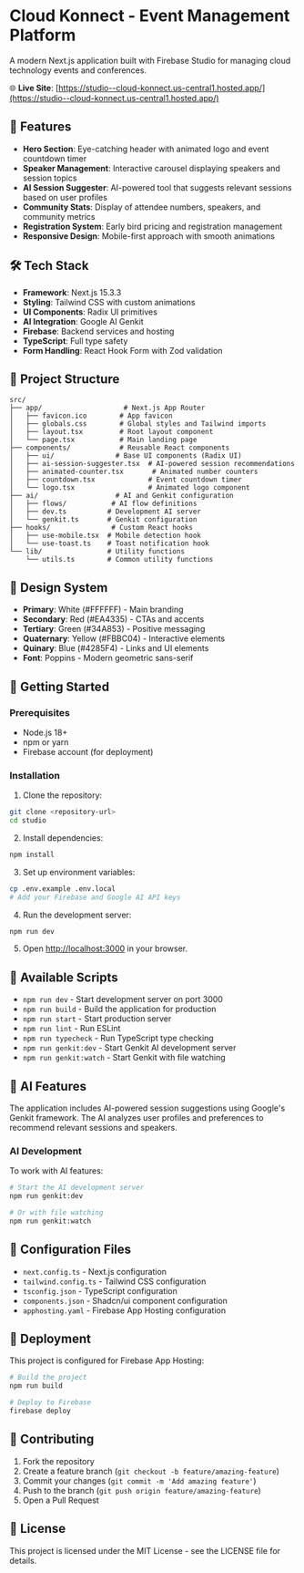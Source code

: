 # Cloud Konnect - Event Management Platform

A modern Next.js application built with Firebase Studio for managing cloud technology events and conferences.

🌐 **Live Site**: [https://studio--cloud-konnect.us-central1.hosted.app/](https://studio--cloud-konnect.us-central1.hosted.app/)

## 🚀 Features

- **Hero Section**: Eye-catching header with animated logo and event countdown timer
- **Speaker Management**: Interactive carousel displaying speakers and session topics
- **AI Session Suggester**: AI-powered tool that suggests relevant sessions based on user profiles
- **Community Stats**: Display of attendee numbers, speakers, and community metrics
- **Registration System**: Early bird pricing and registration management
- **Responsive Design**: Mobile-first approach with smooth animations

## 🛠️ Tech Stack

- **Framework**: Next.js 15.3.3
- **Styling**: Tailwind CSS with custom animations
- **UI Components**: Radix UI primitives
- **AI Integration**: Google AI Genkit
- **Firebase**: Backend services and hosting
- **TypeScript**: Full type safety
- **Form Handling**: React Hook Form with Zod validation

## 📁 Project Structure

```
src/
├── app/                    # Next.js App Router
│   ├── favicon.ico        # App favicon
│   ├── globals.css        # Global styles and Tailwind imports
│   ├── layout.tsx         # Root layout component
│   └── page.tsx           # Main landing page
├── components/            # Reusable React components
│   ├── ui/               # Base UI components (Radix UI)
│   ├── ai-session-suggester.tsx  # AI-powered session recommendations
│   ├── animated-counter.tsx       # Animated number counters
│   ├── countdown.tsx             # Event countdown timer
│   └── logo.tsx                  # Animated logo component
├── ai/                   # AI and Genkit configuration
│   ├── flows/           # AI flow definitions
│   ├── dev.ts          # Development AI server
│   └── genkit.ts       # Genkit configuration
├── hooks/               # Custom React hooks
│   ├── use-mobile.tsx  # Mobile detection hook
│   └── use-toast.ts    # Toast notification hook
└── lib/                # Utility functions
    └── utils.ts        # Common utility functions
```

## 🎨 Design System

- **Primary**: White (#FFFFFF) - Main branding
- **Secondary**: Red (#EA4335) - CTAs and accents
- **Tertiary**: Green (#34A853) - Positive messaging
- **Quaternary**: Yellow (#FBBC04) - Interactive elements
- **Quinary**: Blue (#4285F4) - Links and UI elements
- **Font**: Poppins - Modern geometric sans-serif

## 🚀 Getting Started

### Prerequisites

- Node.js 18+ 
- npm or yarn
- Firebase account (for deployment)

### Installation

1. Clone the repository:
```bash
git clone <repository-url>
cd studio
```

2. Install dependencies:
```bash
npm install
```

3. Set up environment variables:
```bash
cp .env.example .env.local
# Add your Firebase and Google AI API keys
```

4. Run the development server:
```bash
npm run dev
```

5. Open [http://localhost:3000](http://localhost:3000) in your browser.

## 📜 Available Scripts

- `npm run dev` - Start development server on port 3000
- `npm run build` - Build the application for production
- `npm run start` - Start production server
- `npm run lint` - Run ESLint
- `npm run typecheck` - Run TypeScript type checking
- `npm run genkit:dev` - Start Genkit AI development server
- `npm run genkit:watch` - Start Genkit with file watching

## 🤖 AI Features

The application includes AI-powered session suggestions using Google's Genkit framework. The AI analyzes user profiles and preferences to recommend relevant sessions and speakers.

### AI Development

To work with AI features:

```bash
# Start the AI development server
npm run genkit:dev

# Or with file watching
npm run genkit:watch
```

## 🔧 Configuration Files

- `next.config.ts` - Next.js configuration
- `tailwind.config.ts` - Tailwind CSS configuration
- `tsconfig.json` - TypeScript configuration
- `components.json` - Shadcn/ui component configuration
- `apphosting.yaml` - Firebase App Hosting configuration

## 🚀 Deployment

This project is configured for Firebase App Hosting:

```bash
# Build the project
npm run build

# Deploy to Firebase
firebase deploy
```

## 🤝 Contributing

1. Fork the repository
2. Create a feature branch (`git checkout -b feature/amazing-feature`)
3. Commit your changes (`git commit -m 'Add amazing feature'`)
4. Push to the branch (`git push origin feature/amazing-feature`)
5. Open a Pull Request

## 📝 License

This project is licensed under the MIT License - see the LICENSE file for details.
